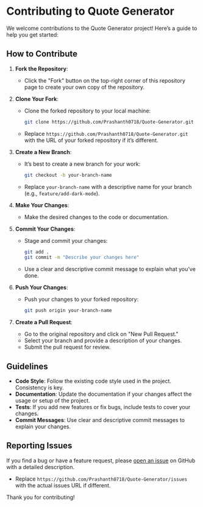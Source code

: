 # Contributing to Quote Generator

We welcome contributions to the Quote Generator project! Here’s a guide to help you get started:

## How to Contribute

1. **Fork the Repository**:
   - Click the "Fork" button on the top-right corner of this repository page to create your own copy of the repository.

2. **Clone Your Fork**:
   - Clone the forked repository to your local machine:
     ```bash
     git clone https://github.com/Prashanth0718/Quote-Generator.git
     ```
   - Replace `https://github.com/Prashanth0718/Quote-Generator.git` with the URL of your forked repository if it’s different.

3. **Create a New Branch**:
   - It’s best to create a new branch for your work:
     ```bash
     git checkout -b your-branch-name
     ```
   - Replace `your-branch-name` with a descriptive name for your branch (e.g., `feature/add-dark-mode`).

4. **Make Your Changes**:
   - Make the desired changes to the code or documentation.

5. **Commit Your Changes**:
   - Stage and commit your changes:
     ```bash
     git add .
     git commit -m "Describe your changes here"
     ```
   - Use a clear and descriptive commit message to explain what you’ve done.

6. **Push Your Changes**:
   - Push your changes to your forked repository:
     ```bash
     git push origin your-branch-name
     ```

7. **Create a Pull Request**:
   - Go to the original repository and click on "New Pull Request."
   - Select your branch and provide a description of your changes.
   - Submit the pull request for review.

## Guidelines

- **Code Style**: Follow the existing code style used in the project. Consistency is key.
- **Documentation**: Update the documentation if your changes affect the usage or setup of the project.
- **Tests**: If you add new features or fix bugs, include tests to cover your changes.
- **Commit Messages**: Use clear and descriptive commit messages to explain your changes.

## Reporting Issues

If you find a bug or have a feature request, please [open an issue](https://github.com/Prashanth0718/Quote-Generator/issues) on GitHub with a detailed description.
- Replace `https://github.com/Prashanth0718/Quote-Generator/issues` with the actual issues URL if different.

Thank you for contributing!

